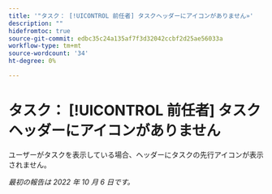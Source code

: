 ```yaml
---
title: '"タスク： [!UICONTROL 前任者] タスクヘッダーにアイコンがありません»'
description: ""
hidefromtoc: true
source-git-commit: edbc35c24a135af7f3d32042ccbf2d25ae56033a
workflow-type: tm+mt
source-wordcount: '34'
ht-degree: 0%

---
```



# タスク： [!UICONTROL 前任者] タスクヘッダーにアイコンがありません

ユーザーがタスクを表示している場合、ヘッダーにタスクの先行アイコンが表示されません。

_最初の報告は 2022 年 10 月 6 日です。_

